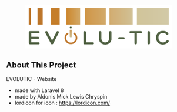<p align="center"><a href="#" target="_blank"><img src="public/assets/image/logo.png" width="400"></a></p>


## About This Project

EVOLUTIC - Website

- made with Laravel 8
- made by Aldonis Mick Lewis Chryspin
- lordicon for icon : https://lordicon.com/